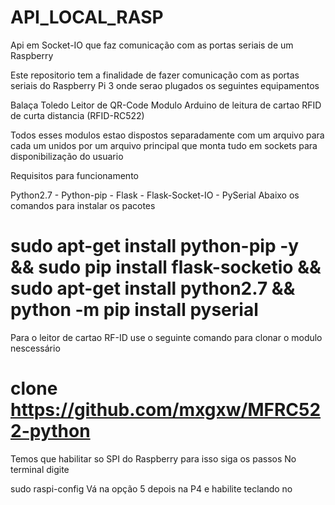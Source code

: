 # API_LOCAL_RASP
Api em Socket-IO que faz comunicação com as portas seriais de um Raspberry

Este repositorio tem a finalidade de  fazer comunicação com as portas seriais do Raspberry Pi 3 onde serao plugados os seguintes equipamentos

 Balaça Toledo
 Leitor de QR-Code
 Modulo Arduino de leitura de cartao RFID de curta distancia (RFID-RC522)

Todos esses modulos estao dispostos separadamente com um arquivo para cada um
unidos por um arquivo principal que monta tudo em sockets para disponibilização do usuario

Requisitos para funcionamento

Python2.7 - Python-pip - Flask - Flask-Socket-IO - PySerial
  Abaixo os comandos para instalar os pacotes
# sudo apt-get install python-pip -y && sudo pip install flask-socketio && sudo apt-get install python2.7 && python -m pip install pyserial

Para o leitor de cartao RF-ID use o seguinte comando para clonar o modulo nescessário
# clone https://github.com/mxgxw/MFRC522-python

Temos que habilitar so SPI do Raspberry para isso siga os passos
No terminal digite

sudo raspi-config
Vá na opção 5 depois na P4 e habilite teclando no <YES>

